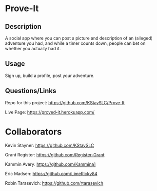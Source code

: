# Prove-It

## Description

A social app where you can post a picture and description of an (alleged) adventure you had, and while a timer counts down, people can bet on whether you actually had it.
## Usage

Sign up, build a profile, post your adventure.

## Questions/Links

Repo for this project: https://github.com/KStaySLC/Prove-It

Live Page: https://proved-it.herokuapp.com/

# Collaborators

Kevin Stayner: https://github.com/KStaySLC

Grant Register: https://github.com/Register-Grant

Kammin Avery: https://github.com/Kammina1

Eric Madsen: https://github.com/LimeRicky84

Robin Tarasevich: https://github.com/rtarasevich